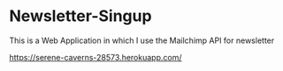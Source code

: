 # Newsletter-Singup
This is a Web Application in which I use the Mailchimp API for newsletter 



https://serene-caverns-28573.herokuapp.com/
